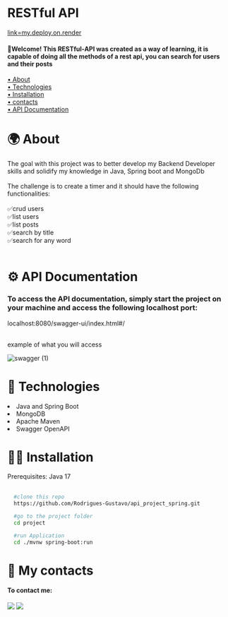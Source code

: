 # RESTful API

<a href="">link=my.deploy.on.render</a>
<h4>🎉Welcome! This RESTful-API was created as a way of learning, it is capable of doing all the methods of a rest api, you can search for users and their posts</h4>
 <a href="#about">• About</a>
 </br>
  <a href="#technologies">• Technologies</a>
 </br>
 <a href="#installation">• Installation</a>
 </br>
 <a href="#contacts">• contacts</a>
 </br>
 <a href="#apidocs">• API Documentation</a>

 <h1 id="about"> 🌍 About </h1>

The goal with this project was to better develop my Backend Developer skills and solidify my knowledge in Java, Spring boot and MongoDb
</br></br>
The challenge is to create a timer and it should have the following functionalities:
</br></br>
✅crud users</br>
✅list users</br>
✅list posts</br>
✅search by title</br>
✅search for any word
</br></br>

<h1 id="apidocs">⚙️ API Documentation</h1>

<h3>To access the API documentation, simply start the project on your machine and access the following localhost port:</h3>
<a>localhost:8080/swagger-ui/index.html#/</a>
</br></br>
<p>example of what you will access</p>

<Image>![swagger (1)](https://github.com/Rodrigues-Gustavo/api_spring_mongodb/assets/102608021/f3f7719a-1142-4329-969b-252e13945e70)</Image>

<h1 id="technologies"> 🧠 Technologies</h1>

<li>Java and Spring Boot</li>
<li>MongoDB</li>
<li>Apache Maven</li>
<li>Swagger OpenAPI</li>


 <h1 id="installation"> 🧑‍💻 Installation</h1>
 <a>Prerequisites: Java 17</a>
 </br></br>
 
```bash
  #clone this repo
  https://github.com/Rodrigues-Gustavo/api_project_spring.git

  #go to the project folder
  cd project

  #run Application
  cd ./mvnw spring-boot:run
```

<h1 id="contacts"> 📩 My contacts</h1>

#### To contact me: 

 <div>
   <a href = "https://gustavorr001@gmail.com"><img src="https://img.shields.io/badge/-Gmail-%23333?style=for-the-badge&logo=gmail&logoColor=white" target="_blank"></a>
   <a href="https://www.linkedin.com/in/gusta-rodrigues" target="_blank"><img src="https://img.shields.io/badge/-LinkedIn-%230077B5?style=for-the-badge&logo=linkedin&logoColor=white" target="_blank"></a>
</div>
